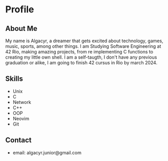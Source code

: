 <h1>Profile</h1>

  <h2>About Me</h2>
		<p>
			My name is Algacyr, a dreamer that gets excited about technology, games, music, sports, among other things. I am Studying 				Software Engineering at 42 Rio, making amazing projects, from re implementing C functions to creating my little own shell.
			I am a self-taugth, I don't have any previous graduation or alike, I am going to finish 42 cursus in Rio by march 2024.
		</p>
	<h2>Skills</h2>
 		<ul>
	 		<li>Unix</li>
	 		<li>C</li>
	 		<li>Network</li>
	 		<li>C++</li>
	 		<li>OOP</li>
	 		<li>Neovim</li>
	 		<li>Git</li>
 		</ul>
	<h2>Contact</h2>
 		<ul>
	 		<li>email: algacyr.junior@gmail.com</li>
 		</ul>
